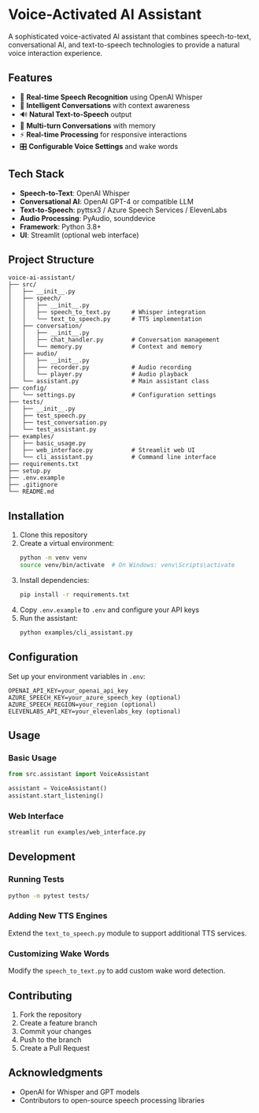# Voice-Activated AI Assistant

A sophisticated voice-activated AI assistant that combines speech-to-text, conversational AI, and text-to-speech technologies to provide a natural voice interaction experience.

## Features

- 🎤 **Real-time Speech Recognition** using OpenAI Whisper
- 🧠 **Intelligent Conversations** with context awareness
- 🔊 **Natural Text-to-Speech** output
- 💬 **Multi-turn Conversations** with memory
- ⚡ **Real-time Processing** for responsive interactions
- 🎛️ **Configurable Voice Settings** and wake words

## Tech Stack

- **Speech-to-Text**: OpenAI Whisper
- **Conversational AI**: OpenAI GPT-4 or compatible LLM
- **Text-to-Speech**: pyttsx3 / Azure Speech Services / ElevenLabs
- **Audio Processing**: PyAudio, sounddevice
- **Framework**: Python 3.8+
- **UI**: Streamlit (optional web interface)

## Project Structure

```
voice-ai-assistant/
├── src/
│   ├── __init__.py
│   ├── speech/
│   │   ├── __init__.py
│   │   ├── speech_to_text.py      # Whisper integration
│   │   └── text_to_speech.py      # TTS implementation
│   ├── conversation/
│   │   ├── __init__.py
│   │   ├── chat_handler.py        # Conversation management
│   │   └── memory.py              # Context and memory
│   ├── audio/
│   │   ├── __init__.py
│   │   ├── recorder.py            # Audio recording
│   │   └── player.py              # Audio playback
│   └── assistant.py               # Main assistant class
├── config/
│   └── settings.py                # Configuration settings
├── tests/
│   ├── __init__.py
│   ├── test_speech.py
│   ├── test_conversation.py
│   └── test_assistant.py
├── examples/
│   ├── basic_usage.py
│   ├── web_interface.py           # Streamlit web UI
│   └── cli_assistant.py           # Command line interface
├── requirements.txt
├── setup.py
├── .env.example
├── .gitignore
└── README.md
```

## Installation

1. Clone this repository
2. Create a virtual environment:
   ```bash
   python -m venv venv
   source venv/bin/activate  # On Windows: venv\Scripts\activate
   ```
3. Install dependencies:
   ```bash
   pip install -r requirements.txt
   ```
4. Copy `.env.example` to `.env` and configure your API keys
5. Run the assistant:
   ```bash
   python examples/cli_assistant.py
   ```

## Configuration

Set up your environment variables in `.env`:
```
OPENAI_API_KEY=your_openai_api_key
AZURE_SPEECH_KEY=your_azure_speech_key (optional)
AZURE_SPEECH_REGION=your_region (optional)
ELEVENLABS_API_KEY=your_elevenlabs_key (optional)
```

## Usage

### Basic Usage
```python
from src.assistant import VoiceAssistant

assistant = VoiceAssistant()
assistant.start_listening()
```

### Web Interface
```bash
streamlit run examples/web_interface.py
```

## Development

### Running Tests
```bash
python -m pytest tests/
```

### Adding New TTS Engines
Extend the `text_to_speech.py` module to support additional TTS services.

### Customizing Wake Words
Modify the `speech_to_text.py` to add custom wake word detection.

## Contributing

1. Fork the repository
2. Create a feature branch
3. Commit your changes
4. Push to the branch
5. Create a Pull Request

## Acknowledgments

- OpenAI for Whisper and GPT models
- Contributors to open-source speech processing libraries
